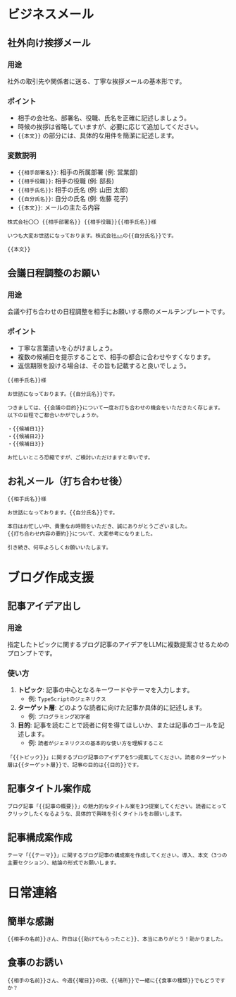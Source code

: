 # ビジネスメール

## 社外向け挨拶メール
### 用途
社外の取引先や関係者に送る、丁寧な挨拶メールの基本形です。

### ポイント
-   相手の会社名、部署名、役職、氏名を正確に記述しましょう。
-   時候の挨拶は省略していますが、必要に応じて追加してください。
-   `{{本文}}` の部分には、具体的な用件を簡潔に記述します。

### 変数説明
-   `{{相手部署名}}`: 相手の所属部署 (例: 営業部)
-   `{{相手役職}}`: 相手の役職 (例: 部長)
-   `{{相手氏名}}`: 相手の氏名 (例: 山田 太郎)
-   `{{自分氏名}}`: 自分の氏名 (例: 佐藤 花子)
-   `{{本文}}`: メールの主たる内容
```
株式会社〇〇 {{相手部署名}} {{相手役職}}{{相手氏名}}様

いつも大変お世話になっております。株式会社△△の{{自分氏名}}です。

{{本文}}
```

## 会議日程調整のお願い
### 用途
会議や打ち合わせの日程調整を相手にお願いする際のメールテンプレートです。

### ポイント
-   丁寧な言葉遣いを心がけましょう。
-   複数の候補日を提示することで、相手の都合に合わせやすくなります。
-   返信期限を設ける場合は、その旨も記載すると良いでしょう。
```
{{相手氏名}}様

お世話になっております。{{自分氏名}}です。

つきましては、{{会議の目的}}について一度お打ち合わせの機会をいただきたく存じます。
以下の日程でご都合いかがでしょうか。

・{{候補日1}}
・{{候補日2}}
・{{候補日3}}

お忙しいところ恐縮ですが、ご検討いただけますと幸いです。
```

## お礼メール（打ち合わせ後）
```
{{相手氏名}}様

お世話になっております。{{自分氏名}}です。

本日はお忙しい中、貴重なお時間をいただき、誠にありがとうございました。
{{打ち合わせ内容の要約}}について、大変参考になりました。

引き続き、何卒よろしくお願いいたします。
```

# ブログ作成支援

## 記事アイデア出し
### 用途
指定したトピックに関するブログ記事のアイデアをLLMに複数提案させるためのプロンプトです。

### 使い方
1.  **トピック**: 記事の中心となるキーワードやテーマを入力します。
    *   例: `TypeScriptのジェネリクス`
2.  **ターゲット層**: どのような読者に向けた記事か具体的に記述します。
    *   例: `プログラミング初学者`
3.  **目的**: 記事を読むことで読者に何を得てほしいか、または記事のゴールを記述します。
    *   例: `読者がジェネリクスの基本的な使い方を理解すること`
```
「{{トピック}}」に関するブログ記事のアイデアを5つ提案してください。読者のターゲット層は{{ターゲット層}}で、記事の目的は{{目的}}です。
```

## 記事タイトル案作成
```
ブログ記事「{{記事の概要}}」の魅力的なタイトル案を3つ提案してください。読者にとってクリックしたくなるような、具体的で興味を引くタイトルをお願いします。
```

## 記事構成案作成
```
テーマ「{{テーマ}}」に関するブログ記事の構成案を作成してください。導入、本文（3つの主要セクション）、結論の形式でお願いします。
```

# 日常連絡

## 簡単な感謝
```
{{相手の名前}}さん、昨日は{{助けてもらったこと}}、本当にありがとう！助かりました。
```

## 食事のお誘い
```
{{相手の名前}}さん、今週{{曜日}}の夜、{{場所}}で一緒に{{食事の種類}}でもどうですか？
```